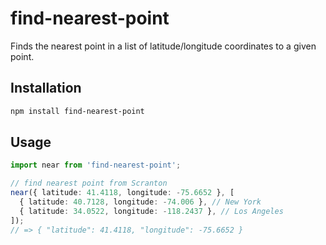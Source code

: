 # find-nearest-point

Finds the nearest point in a list of latitude/longitude coordinates to a given point.

## Installation

```sh
npm install find-nearest-point
```

## Usage

```ts
import near from 'find-nearest-point';

// find nearest point from Scranton
near({ latitude: 41.4118, longitude: -75.6652 }, [
  { latitude: 40.7128, longitude: -74.006 }, // New York
  { latitude: 34.0522, longitude: -118.2437 }, // Los Angeles
]);
// => { "latitude": 41.4118, "longitude": -75.6652 }
```
